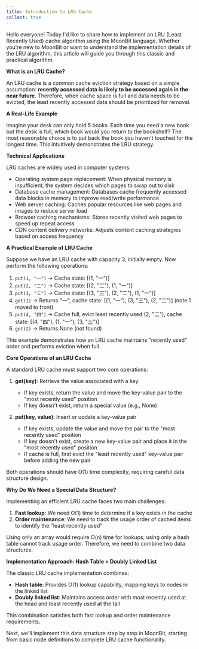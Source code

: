 ```yaml
---
title: Introduction to LRU Cache
collect: true
---
```


Hello everyone! Today I'd like to share how to implement an LRU (Least Recently Used) cache algorithm using the MoonBit language. Whether you're new to MoonBit or want to understand the implementation details of the LRU algorithm, this article will guide you through this classic and practical algorithm.

**What is an LRU Cache?**

An LRU cache is a common cache eviction strategy based on a simple assumption: **recently accessed data is likely to be accessed again in the near future**. Therefore, when cache space is full and data needs to be evicted, the least recently accessed data should be prioritized for removal.

**A Real-Life Example**

Imagine your desk can only hold 5 books. Each time you need a new book but the desk is full, which book would you return to the bookshelf? The most reasonable choice is to put back the book you haven't touched for the longest time. This intuitively demonstrates the LRU strategy.

**Technical Applications**

LRU caches are widely used in computer systems:

- Operating system page replacement: When physical memory is insufficient, the system decides which pages to swap out to disk
- Database cache management: Databases cache frequently accessed data blocks in memory to improve read/write performance
- Web server caching: Caches popular resources like web pages and images to reduce server load
- Browser caching mechanisms: Stores recently visited web pages to speed up repeat access
- CDN content delivery networks: Adjusts content caching strategies based on access frequency

**A Practical Example of LRU Cache**

Suppose we have an LRU cache with capacity 3, initially empty. Now perform the following operations:

1. `put(1, "一")` → Cache state: [(1, "一")]
2. `put(2, "二")` → Cache state: [(2, "二"), (1, "一")]
3. `put(3, "三")` → Cache state: [(3, "三"), (2, "二"), (1, "一")]
4. `get(1)` → Returns "一", cache state: [(1, "一"), (3, "三"), (2, "二")] (note 1 moved to front)
5. `put(4, "四")` → Cache full, evict least recently used (2, "二"), cache state: [(4, "四"), (1, "一"), (3, "三")]
6. `get(2)` → Returns None (not found)

This example demonstrates how an LRU cache maintains "recently used" order and performs eviction when full.

**Core Operations of an LRU Cache**

A standard LRU cache must support two core operations:

1. **get(key)**: Retrieve the value associated with a key
   - If key exists, return the value and move the key-value pair to the "most recently used" position
   - If key doesn't exist, return a special value (e.g., None)

2. **put(key, value)**: Insert or update a key-value pair
   - If key exists, update the value and move the pair to the "most recently used" position
   - If key doesn't exist, create a new key-value pair and place it in the "most recently used" position
   - If cache is full, first evict the "least recently used" key-value pair before adding the new pair

Both operations should have O(1) time complexity, requiring careful data structure design.

**Why Do We Need a Special Data Structure?**

Implementing an efficient LRU cache faces two main challenges:

1. **Fast lookup**: We need O(1) time to determine if a key exists in the cache
2. **Order maintenance**: We need to track the usage order of cached items to identify the "least recently used"

Using only an array would require O(n) time for lookups; using only a hash table cannot track usage order. Therefore, we need to combine two data structures.

**Implementation Approach: Hash Table + Doubly Linked List**

The classic LRU cache implementation combines:

- **Hash table**: Provides O(1) lookup capability, mapping keys to nodes in the linked list
- **Doubly linked list**: Maintains access order with most recently used at the head and least recently used at the tail

This combination satisfies both fast lookup and order maintenance requirements.

Next, we'll implement this data structure step by step in MoonBit, starting from basic node definitions to complete LRU cache functionality.
